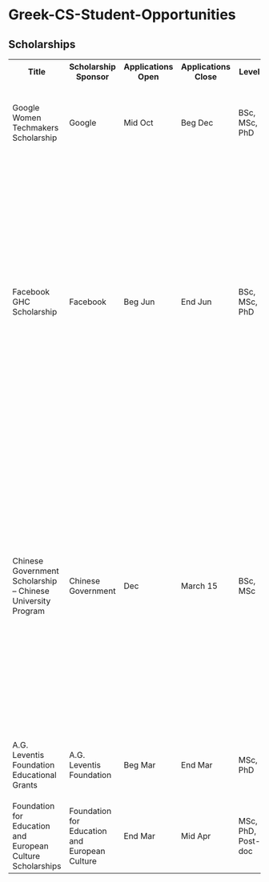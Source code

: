 # Greek-CS-Student-Opportunities

## Scholarships
<table style="width:100%">
  <tr>
    <th>Title</th>
	<th>Scholarship Sponsor</th>
    <th>Applications Open</th>
    <th>Applications Close</th>
    <th>Level</th>
    <th>Specific Criteria</th>
    <th>Scholarship Type</th>
    <th>Link</th>
  </tr>
  <tr>
    <td>Google Women Techmakers Scholarship</td>
	<td>Google</td>
    <td>Mid Oct</td>
    <td>Beg Dec</td>
    <td>BSc, MSc, PhD</td>
    <td><ol><li>Identify as female</li><li>Maintain student status next academic year</li></ol></td>
    <td><ol><li>Monetary Award</li><li>Google Summer Retreat</li></ol></td>
    <td><a href="https://www.womentechmakers.com/scholars">https://www.womentechmakers.com/scholars</a></td>
  </tr>
<tr>
    <td>Facebook GHC Scholarship</td>
	<td>Facebook</td>
    <td>Beg Jun</td>
    <td>End Jun</td>
    <td>BSc, MSc, PhD</td>
    <td><ol><li>Identify as female</li><li>Maintain student status current academic year</li></ol></td>
    <td><ol><li>Paid registration for the Grace Hopper Celebration</li><li>Paid travel and lodging, including a pre-Grace Hopper Celebration program in Houston that includes tech talks, mentoring sessions and networking events</li><li>An invitation to a private reception with Facebook's Engineering Team during the Grace Hopper Celebration</li><li>Additional meal stipend</li></ol></td>
    <td><a href="https://www.facebook.com/careers/program/gracehopper2018/">https://www.facebook.com/careers/program/gracehopper2018/</a></td>
  </tr>
	
<tr>
    <td>Chinese Government Scholarship – Chinese University Program</td>
	<td>Chinese Government</td>
    <td>Dec</td>
    <td>March 15</td>
    <td>BSc, MSc</td>
    <td><ol><li>For MSc must be under 35 and have BSc</li><li>For Doctoral must be under 40 and have MSc</li><li>Applicants must be non-Chinese citizens and mentally and physically healthy;
Applicants must not be a registered student in Chinese universities at the time of application or be a graduate from Chinese universities for more than one year</li></ol></td>
    <td><ol><li>Tuition waiver
	    </li><li>Accommodation: free university dormitory or accommodation subsidy</li><li> Stipend</li></ol></td>
    <td><a href="http://isa.ustc.edu.cn/xs/disp.asp?ucode=90">http://isa.ustc.edu.cn/xs/disp.asp?ucode=90</a></td>
  </tr>

  <tr>
    <td>A.G. Leventis Foundation Educational Grants</td>
	<td>A.G. Leventis Foundation</td>
    <td>Beg Mar</td>
    <td>End Mar</td>
    <td>MSc, PhD</td>
    <td><ol><li>Must have completed undergraduate studies before applying</li></ol></td>
    <td><ol><li>Monetary Award</li></ol></td>
    <td><a href="https://www.leventisscholarships.org/">https://www.leventisscholarships.org/</a></td>
  </tr>

  <tr>
    <td>Foundation for Education and European Culture Scholarships</td>
	<td>Foundation for Education and European Culture</td>
    <td>End Mar</td>
    <td>Mid Apr</td>
    <td>MSc, PhD, Post-doc</td>
    <td><ol><li>Must have a grade of at least 8/10 in undergraduate degree</li></ol></td>
    <td><ol><li>Monetary Award</li></ol></td>
    <td><a href="https://www.ipep-gr.org/?/179">https://www.ipep-gr.org/?/179</a></td>
  </tr>
</table> 
